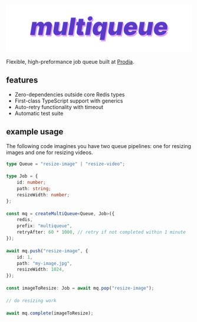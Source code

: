 ![multiqueue logo](logo.png)

Flexible, high-preformance job queue built at [Prodia](https://prodia.com/).

## features

- Zero-dependencies outside core Redis types
- First-class TypeScript support with generics
- Auto-retry functionality with timeout
- Automatic test suite

## example usage

The following code imagines you have two queue pipelines: one for resizing images and one for resizing videos.

```typescript
type Queue = "resize-image" | "resize-video";

type Job = {
	id: number;
	path: string;
	resizeWidth: number;
};

const mq = createMultiQueue<Queue, Job>({
	redis,
	prefix: "multiqueue",
	retryAfter: 60 * 1000, // retry if not completed within 1 minute
});

await mq.push("resize-image", {
	id: 1,
	path: "my-image.jpg",
	resizeWidth: 1024,
});

const imageToResize: Job = await mq.pop("resize-image");

// do resizing work

await mq.complete(imageToResize);
```
